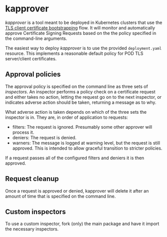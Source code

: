# kapprover

_kapprover_ is a tool meant to be deployed in Kubernetes clusters that use the
[TLS client certificate bootstrapping] flow. It will monitor
and automatically approve Certificate Signing Requests
based on the the policy specified in the command-line arguments.

The easiest way to deploy _kapprover_ is to use the provided `deployment.yaml`
resource. This implements a reasonable default policy for POD TLS server/client
certificates.

## Approval policies

The approval policy is specified on the command line as three sets of
_inspectors_. An inspector performs a policy check on a certificate request
and either takes no action, letting the request go on to the next inspector,
or indicates adverse action should be taken, returning a message as to why.

What adverse action is taken depends on which of the three sets the inspector
is in. They are, in order of application to requests:

* filters: The request is ignored. Presumably some other approver will process
it.
* deniers: The request is denied.
* warners: The message is logged at warning level, but the request is still
approved. This is intended to allow graceful transition to stricter
policies.

If a request passes all of the configured filters and deniers it is then
approved.

## Request cleanup

Once a request is approved or denied, kapprover will delete it after an
amount of time that is specified on the command line.

## Custom inspectors

To use a custom inspector, fork (only) the main package and have it import
the necessary inspectors.

[TLS client certificate bootstrapping]: https://kubernetes.io/docs/admin/kubelet-tls-bootstrapping/
